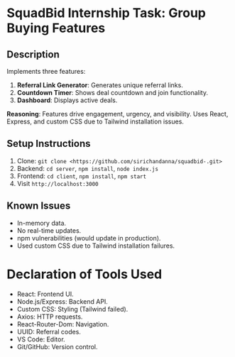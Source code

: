 # SquadBid Internship Task: Group Buying Features

## Description
Implements three features:
1. **Referral Link Generator**: Generates unique referral links.
2. **Countdown Timer**: Shows deal countdown and join functionality.
3. **Dashboard**: Displays active deals.

**Reasoning**: Features drive engagement, urgency, and visibility. Uses React, Express, and custom CSS due to Tailwind installation issues.

## Setup Instructions
1. Clone: `git clone <https://github.com/sirichandanna/squadbid-.git>`
2. Backend: `cd server`, `npm install`, `node index.js`
3. Frontend: `cd client`, `npm install`, `npm start`
4. Visit `http://localhost:3000`

## Known Issues
- In-memory data.
- No real-time updates.
- npm vulnerabilities (would update in production).
- Used custom CSS due to Tailwind installation failures.

# Declaration of Tools Used
- React: Frontend UI.
- Node.js/Express: Backend API.
- Custom CSS: Styling (Tailwind failed).
- Axios: HTTP requests.
- React-Router-Dom: Navigation.
- UUID: Referral codes.
- VS Code: Editor.
- Git/GitHub: Version control.